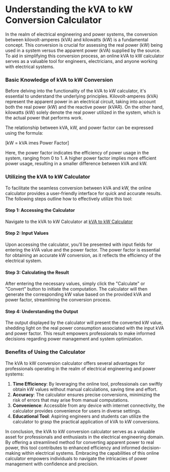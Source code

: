 Understanding the kVA to kW Conversion Calculator
=================================================

In the realm of electrical engineering and power systems, the conversion between kilovolt-amperes (kVA) and kilowatts (kW) is a fundamental concept. This conversion is crucial for assessing the real power (kW) being used in a system versus the apparent power (kVA) supplied by the source. To aid in simplifying this conversion process, an online kVA to kW calculator serves as a valuable tool for engineers, electricians, and anyone working with electrical systems.

### Basic Knowledge of kVA to kW Conversion

Before delving into the functionality of the kVA to kW calculator, it's essential to understand the underlying principles. Kilovolt-amperes (kVA) represent the apparent power in an electrical circuit, taking into account both the real power (kW) and the reactive power (kVAR). On the other hand, kilowatts (kW) solely denote the real power utilized in the system, which is the actual power that performs work.

The relationship between kVA, kW, and power factor can be expressed using the formula:

\[kW = kVA imes Power Factor\]

Here, the power factor indicates the efficiency of power usage in the system, ranging from 0 to 1. A higher power factor implies more efficient power usage, resulting in a smaller difference between kVA and kW.

### Utilizing the kVA to kW Calculator

To facilitate the seamless conversion between kVA and kW, the online calculator provides a user-friendly interface for quick and accurate results. The following steps outline how to effectively utilize this tool:

#### Step 1: Accessing the Calculator

Navigate to the kVA to kW Calculator at [kVA to kW Calculator](https://www.onlinecalculatorsfree.com/tools/kva-to-kw-calculator.html)

#### Step 2: Input Values

Upon accessing the calculator, you'll be presented with input fields for entering the kVA value and the power factor. The power factor is essential for obtaining an accurate kW conversion, as it reflects the efficiency of the electrical system.

#### Step 3: Calculating the Result

After entering the necessary values, simply click the "Calculate" or "Convert" button to initiate the computation. The calculator will then generate the corresponding kW value based on the provided kVA and power factor, streamlining the conversion process.

#### Step 4: Understanding the Output

The output displayed by the calculator will present the converted kW value, shedding light on the real power consumption associated with the input kVA and power factor. This result empowers professionals to make informed decisions regarding power management and system optimization.

### Benefits of Using the Calculator

The kVA to kW conversion calculator offers several advantages for professionals operating in the realm of electrical engineering and power systems:

1. **Time Efficiency**: By leveraging the online tool, professionals can swiftly obtain kW values without manual calculations, saving time and effort.
2. **Accuracy**: The calculator ensures precise conversions, minimizing the risk of errors that may arise from manual computations.
3. **Convenience**: Accessible from any device with internet connectivity, the calculator provides convenience for users in diverse settings.
4. **Educational Tool**: Aspiring engineers and students can utilize the calculator to grasp the practical application of kVA to kW conversions.

In conclusion, the kVA to kW conversion calculator serves as a valuable asset for professionals and enthusiasts in the electrical engineering domain. By offering a streamlined method for converting apparent power to real power, this tool contributes to enhanced efficiency and informed decision-making within electrical systems. Embracing the capabilities of this online calculator empowers individuals to navigate the intricacies of power management with confidence and precision.